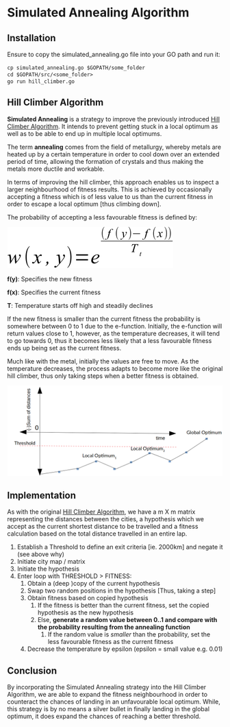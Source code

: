 # Simulated Annealing Algorithm

## Installation
Ensure to copy the simulated_annealing.go file into your GO path and run it:

````
cp simulated_annealing.go $GOPATH/some_folder
cd $GOPATH/src/<some_folder>
go run hill_climber.go
````

## Hill Climber Algorithm
**Simulated Annealing** is a strategy to improve the previously introduced [Hill Climber Algorithm](../hill_climber). 
It intends to prevent getting stuck in a local optimum as well as to be able to end up in multiple local optimums.

The term **annealing** comes from the field of metallurgy, whereby metals are heated up by a certain temperature in order to cool down
over an extended period of time, allowing the formation of crystals and thus making the metals more ductile and workable.

In terms of improving the hill climber, this approach enables us to inspect a larger neighbourhood of fitness results.
This is achieved by occasionally accepting a fitness which is of less value to us than the current fitness in order to escape 
a local optimum [thus climbing down].

The probability of accepting a less favourable fitness is defined by:

![The temperature equation used to set the probability of accepting a less favoured fitness](img/temp-equation.png)

**f(y)**: Specifies the new fitness

**f(x)**: Specifies the current fitness

**T**: Temperature starts off high and steadily declines

If the new fitness is smaller than the current fitness the probability is somewhere between 0 to 1 due to the e-function.
Initially, the e-function will return values close to 1, however, as the temperature decreases, it will tend to go towards 0, 
thus it becomes less likely that a less favourable fitness ends up being set as the current fitness.

Much like with the metal, initially the values are free to move. As the temperature decreases, the process adapts to 
become more like the original hill climber, thus only taking steps when a better fitness is obtained.

![Using the Simulated Annealing strategy, we are able to find multiple local optimums, maybe even the global optimum](img/multi-optima.png)

## Implementation
As with the original [Hill Climber Algorithm](../hill_climber), we have a m X m matrix representing the distances between
the cities, a hypothesis which we accept as the current shortest distance to be travelled and a fitness calculation
based on the total distance travelled in an entire lap.

1. Establish a Threshold to define an exit criteria [ie. 2000km] and negate it (see above why)
1. Initiate city map / matrix 
1. Initiate the hypothesis
1. Enter loop with THRESHOLD > FITNESS:
    1. Obtain a (deep )copy of the current hypothesis
    2. Swap two random positions in the hypothesis [Thus, taking a step]
    3. Obtain fitness based on copied hypothesis
        1. If the fitness is better than the current fitness, set the copied hypothesis as the new hypothesis
        2. Else, **generate a random value between 0..1 and compare with the probability resulting from the annealing function**
            1. If the random value is *smaller* than the probability, set the less favourable fitness as the current fitness
    1. Decrease the temperature by epsilon (epsilon = small value e.g. 0.01)

## Conclusion
By incorporating the Simulated Annealing strategy into the Hill Climber Algorithm, we are able to expand the fitness neighbourhood
in order to counteract the chances of landing in an unfavourable local optimum. While, this strategy is by no means a silver
bullet in finally landing in the global optimum, it does expand the chances of reaching a better threshold.